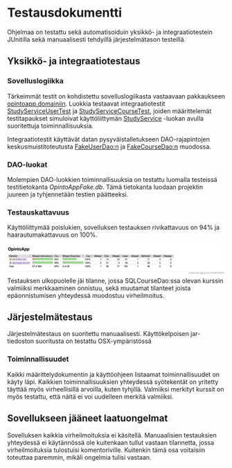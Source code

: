 # Testausdokumentti

Ohjelmaa on testattu sekä automatisoiduin yksikkö- ja integraatiotestein JUnitilla sekä manuaalisesti tehdyillä järjestelmätason testeillä.

## Yksikkö- ja integraatiotestaus

### Sovelluslogiikka
Tärkeimmät testit on kohdistettu sovelluslogiikasta vastaavaan pakkaukseen [opintoapp.domainiin](https://github.com/mikkolei/otm-harjoitustyo/tree/master/OpintoApp/src/main/java/opintoapp/domain). Luokkia testaavat integraatiotestit [StudyServiceUserTest](https://github.com/mikkolei/otm-harjoitustyo/blob/master/OpintoApp/src/test/java/opintoapp/domain/StudyServiceUserTest.java) ja [StudyServiceCourseTest](https://github.com/mikkolei/otm-harjoitustyo/blob/master/OpintoApp/src/test/java/opintoapp/domain/StudyServiceCourseTest.java), joiden määrittelemät testitapaukset simuloivat käyttöliittymän [StudyService](https://github.com/mikkolei/otm-harjoitustyo/blob/master/OpintoApp/src/main/java/opintoapp/domain/StudyService.java) -luokan avulla suoritettuja toiminnallisuuksia.

Integraatiotestit käyttävät datan pysyväistalletukseen DAO-rajapintojen keskusmuistitoteutusta [FakeUserDao:n](https://github.com/mikkolei/otm-harjoitustyo/blob/master/OpintoApp/src/test/java/opintoapp/domain/FakeUserDao.java) ja [FakeCourseDao:n](https://github.com/mikkolei/otm-harjoitustyo/blob/master/OpintoApp/src/test/java/opintoapp/domain/FakeCourseDao.java) muodossa.


### DAO-luokat
Molempien DAO-luokkien toiminnallisuuksia on testattu luomalla testeissä testitietokanta *OpintoAppFake.db*. Tämä tietokanta luodaan projektin juureen ja tyhjennetään testien päätteeksi.

### Testauskattavuus
Käyttöliittymää poislukien, sovelluksen testauksen rivikattavuus on 94% ja haarautumakattavuus on 100%.

![Testauskattavuus](https://github.com/mikkolei/otm-harjoitustyo/blob/master/dokumentointi/kuvat/Testikattavuus.png)
Testauksen ulkopuolelle jäi tilanne, jossa SQLCourseDao:ssa olevan kurssin valmiiksi merkkaaminen onnistuu, sekä muutamat tilanteet joista epäonnistumisen yhteydessä muodostuu virheilmoitus. 

## Järjestelmätestaus
Järjestelmätestaus on suoritettu manuaalisesti. Käyttökelpoisen jar- tiedoston suoritusta on testattu OSX-ympäristössä

### Toiminnallisuudet
Kaikki määrittelydokumentin ja käyttöohjeen listaamat toiminnallisuudet on käyty läpi. Kaikkien toiminnallisuuksien yhteydessä syötekentät on yritetty täyttää myös virheellisillä arvoilla, kuten tyhjillä. 
Valmiiksi merkityt kurssit on myös testattu, että näitä ei voi uudelleen merkitä valmiiksi.

## Sovellukseen jääneet laatuongelmat
Sovelluksen kaikkia virheilmoituksia ei käsitellä. Manuaalisien testauksien yhteydessä ei käytännössä ole kuitenkaan tullut vastaan tilannetta, jossa virheilmoituksia tulostuisi komentoriville. Kuitenkin tämä osa voitaisiin toteuttaa paremmin, mikäli ongelmia tulisi vastaan. 

